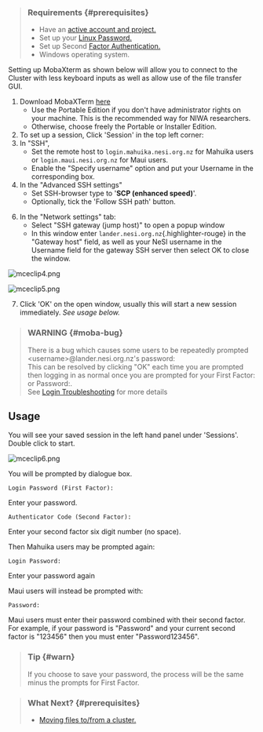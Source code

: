 > ### Requirements {#prerequisites}
>
> -   Have an [active account and
>     project.](https://support.nesi.org.nz/hc/en-gb/sections/360000196195-Accounts-Projects)
> -   Set up your [Linux
>     Password.](https://support.nesi.org.nz/hc/en-gb/articles/360000335995)
> -   Set up Second [Factor
>     Authentication.](https://support.nesi.org.nz/hc/en-gb/articles/360000203075)
> -   Windows operating system.

Setting up MobaXterm as shown below will allow you to connect to the
Cluster with less keyboard inputs as well as allow use of the file
transfer GUI.

1.  Download MobaXTerm
    [here](https://mobaxterm.mobatek.net/download-home-edition.html)
    -   Use the Portable Edition if you don\'t have administrator rights
        on your machine. This is the recommended way for NIWA
        researchers.
    -   Otherwise, choose freely the Portable or Installer Edition.
2.  To set up a session, Click \'Session\' in the top left corner:
3.  In \"SSH\",
    -   Set the remote host to `login.mahuika.nesi.org.nz` for Mahuika
        users or `login.maui.nesi.org.nz` for Maui users.
    -   Enable the \"Specify username\" option and put your Username in
        the corresponding box.
4.  In the \"Advanced SSH settings\"
    -   Set SSH-browser type to \'**SCP (enhanced speed)**\'.
    -   Optionally, tick the \'Follow SSH path\' button.

<!-- -->

6.  In the "Network settings" tab:
    -   Select \"SSH gateway (jump host)\" to open a popup window
    -   In this window enter `lander.nesi.org.nz`{.highlighter-rouge} in
        the "Gateway host" field, as well as your NeSI username in the
        Username field for the gateway SSH server then select OK to
        close the window.

![mceclip4.png](https://support.nesi.org.nz/hc/article_attachments/4411672582031/mceclip4.png)

![mceclip5.png](https://support.nesi.org.nz/hc/article_attachments/4411672594191/mceclip5.png)

7.  Click \'OK\' on the open window, usually this will start a new
    session immediately. *See usage below.*

> ### WARNING {#moba-bug}
>
> There is a bug which causes some users to be repeatedly prompted
> \<username\>\@lander.nesi.org.nz\'s password:\
> This can be resolved by clicking \"OK\" each time you are prompted
> then logging in as normal once you are prompted for your First Factor:
> or Password:.\
> See [Login
> Troubleshooting](https://support.nesi.org.nz/hc/en-gb/articles/360000570215)
> for more details

Usage
-----

You will see your saved session in the left hand panel under
\'Sessions\'. Double click to start.

![mceclip6.png](https://support.nesi.org.nz/hc/article_attachments/4411680807951/mceclip6.png)

You will be prompted by dialogue box.

    Login Password (First Factor):

Enter your password.

    Authenticator Code (Second Factor):

Enter your second factor six digit number (no space).

Then Mahuika users may be prompted again:

    Login Password:

Enter your password again

Maui users will instead be prompted with:

    Password:

Maui users must enter their password combined with their second factor.
For example, if your password is \"Password\" and your current second
factor is \"123456\" then you must enter \"Password123456\".

> ### Tip {#warn}
>
> If you choose to save your password, the process will be the same
> minus the prompts for First Factor.

> ### What Next? {#prerequisites}
>
> -   [Moving files to/from a
>     cluster.](https://support.nesi.org.nz/hc/en-gb/articles/360000578455)
